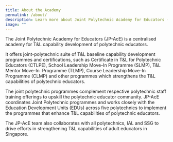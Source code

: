 ```yaml
---
title: About the Academy
permalink: /about/
description: Learn more about Joint Polytechnic Academy for Educators (JP-AcE)
image: ""
---
```

The Joint Polytechnic Academy for Educators (JP-AcE) is a centralised academy for T&L capability development of polytechnic educators.

It offers joint-polytechnic suite of T&L baseline capability development programmes and certifications, such as Certificate in T&L for Polytechnic Educators (CTLPE), School Leadership Move-In Programme (SLMP), T&L Mentor Move-In  Programme (TLMP), Course Leadership Move-In Programme (CLMP) and other programmes which strengthens the T&L capabilities of polytechnic educators.

The joint polytechnic programmes complement respective polytechnic staff training offerings to upskill the polytechnic educator community. JP-AcE coordinates Joint Polytechnic programmes and works closely with the Education Development Units (EDUs) across five polytechnics to implement the programmes that enhance T&L capabilities of polytechnic educators. 

The JP-AcE team also collaborates with all polytechnics, IAL and SSG to drive efforts in strengthening T&L capabilities of adult educators in Singapore.

